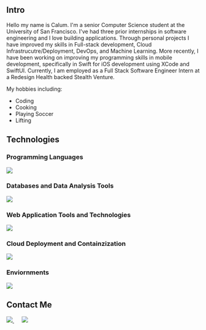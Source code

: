 ## Intro
Hello my name is Calum. I'm a senior Computer Science student at the University of San Francisco. I've had three prior internships in software engineering and I love building applications. Through personal projects I have improved my skills in Full-stack development, Cloud Infrastrucutre/Deployment, DevOps, and Machine Learning. More recently, I have been working on improving my programming skills in mobile development, specifically in Swift for iOS development using XCode and SwiftUI. Currently, I am employed as a Full Stack Software Engineer Intern at a Redesign Health backed Stealth Venture.

My hobbies including:
* Coding
* Cooking
* Playing Soccer
* Lifting

## Technologies
### Programming Languages
<img src="https://skillicons.dev/icons?i=go,py,java,c,js,ts,swift,php" />

### Databases and Data Analysis Tools
<img src="https://skillicons.dev/icons?i=anaconda,r,sklearn,mysql,postgres" />

### Web Application Tools and Technologies
<img src="https://skillicons.dev/icons?i=bootstrap,css,django,flask,html,jest,jquery,nextjs,nodejs,npm,postman,prisma,react,tailwind" />

### Cloud Deployment and Containzization
<img src="https://skillicons.dev/icons?i=aws,docker,gcp,azure,jenkins,kubernetes" />

### Enviornments
<img src="https://skillicons.dev/icons?i=idea,pycharm,linux,neovim,ubuntu,vscode,bash" />

## Contact Me

<a href="mailto:ccrawford6@dons.usfca.edu" target="_blank" style="margin-right: 20px;">
  <img src="https://skillicons.dev/icons?i=gmail"/>
</a>

<a href="https://www.linkedin.com/in/calum-a-crawford" target="_blank">
  <img src="https://skillicons.dev/icons?i=linkedin"/>
</a>


